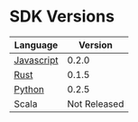# SDK Versions

| Language | Version |
| -------- | ------- |
| [Javascript](https://www.npmjs.com/package/ergonames) | 0.2.0 |
| [Rust](https://crates.io/crates/ergonames) | 0.1.5 |
| [Python](https://pypi.org/project/ergonames/) | 0.2.5 |
| Scala | Not Released |

